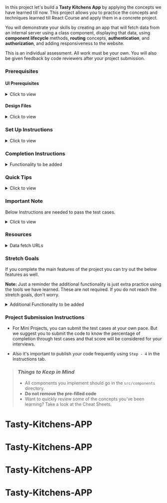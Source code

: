 In this project let's build a **Tasty Kitchens App** by applying the concepts we have learned till now. This project allows you to practice the concepts and techniques learned till React Course and apply them in a concrete project.

You will demonstrate your skills by creating an app that will fetch data from an internal server using a class component, displaying that data, using **component lifecycle** methods, **routing** concepts, **authentication**, and **authorization**, and adding responsiveness to the website.

This is an individual assessment. All work must be your own. You will also be given feedback by code reviewers after your project submission.

### Prerequisites

#### UI Prerequisites

<details>
<summary>Click to view</summary>

- What is Figma?
  - Figma is a vector graphics editor and prototyping tool which is primarily web-based. You can check more info on the <a href="https://www.figma.com/" target="_blank">Website</a>.
- Create a Free account in Figma
  - Kindly follow the instructions as shown in <a href="https://www.youtube.com/watch?v=hrHL2VLMl7g&t=37s" target="_blank">this</a> video to create a Free Figma account.
- How to Check CSS in Figma?
  - Kindly follow the instructions as shown in <a href="https://www.youtube.com/watch?v=B242nuM3y2s" target="_blank">this</a> video to check CSS in the Figma screen.
- Export Images in Figma screen
  - Kindly follow the instructions as shown in <a href="https://www.youtube.com/watch?v=NpzL1MONwaw" target="_blank">this</a> video to export images from the Figma screen.
  - Check <a href="https://help.trydesignlab.com/hc/en-us/articles/360011010634-How-do-I-export-images-and-PDFs-from-Sketch-or-Figma-in-my-short-course-" target="_blank">this</a> reference docs to export images in Figma screen.

</details>

#### Design Files

<details>
<summary>Click to view</summary>

- You can check the **Design Files** for different devices <a href="https://www.figma.com/file/5DK9nvTWZ4W0ytHtDrDe56/Tasty_Kitchens" target="_blank">here</a>.

</details>

### Set Up Instructions

<details>
<summary>Click to view</summary>

- Download dependencies by running `npm install`
- Start up the app using `npm start`
</details>

### Completion Instructions

<details>
<summary>Functionality to be added</summary>

The app must have the following functionalities

- Login Route
  - Users should be able to login to their account by entering a valid username and password.
- Users should be able to navigate to Home, Cart routes using links in Navbar.
- When the data is being fetched then the Loading view should be displayed to the user.
- Users should be able to view the website responsively in mobile view, tablet view as well.
- Home Route
  - Navbar should contain the application title with logo, Home, Cart, and Logout button.
  - Users should be able to navigate to Home route when clicking on **TASTY KITCHENS** logo.
  - Users should be able to see carousel images with its offer details.
  - Users should be able to see Popular Restaurants.
  - Users should be able to see the sort by icon as shown in the Figma.
  - The default value for the Sort By filter should be `Lowest` (You can use the `sortByOptions` object from the path `src/App.js`).
  - Users should be able to select the sort by icon and able to see the Popular Restaurants based on the Highest and Lowest Ratings.
  - Users should be able to sort the list of Restaurants based on their ratings.
    - When user clicked the Lowest the Restaurants list should be displayed in Lowest ratings to Highest ratings.
    - When user clicked the Highest the Restaurants list should be displayed in Highest ratings to Lowest ratings.
  - Users can browse popular Restaurants using pagination buttons.
  - Users should be able to see the footer as shown in Figma.
  - Users should be able to see Home with highlighted text in Navbar.
- Specific Restaurant details Route
  - When users click a restaurant in a particular list, it should open a new page with respective restaurant details.
  - Users should be able to see food items list as shown in the figma screens.
- Cart Route
  - Users should be able to select the Cart link in the navbar and be able to view their selected Food items, each food item quantity, and price of each food item in a separate page.
  - Users should be able to increase or decrease their each food item quantity and price should increase or decrease appropriately.
  - Users should be able to see their order total as shown in figma.
  - Users should be able to see the footer as shown in figma.
  - Users should be able to see Cart with highlighted text in Navbar.
  - Users should be able to see Cart Items even after the app is refreshed, store the data in **<u>Local Storage</u>**.
- Logout Button
  - Users should be able to logout from accounts page.
- When the data is being fetched then the Loading view should be displayed to the user in all Routes.
- Users should be able to view the website responsively in mobile view, tablet view as well.
- When the users enter invalid route in the URL then the Page not found Route should be displayed.

</details>

### Quick Tips

<details>
<summary>Click to view</summary>

- You can use React-slick third party library to implement offers carousel
  - React Slick <a href="https://react-slick.neostack.com/docs/get-started" target="_blank">Documentation</a>
  - React Slick implementation <a href="https://codesandbox.io/s/react-slick-implementation-fj18g?file=/src/ReactSlick.js" target="_blank">CodeSandbox</a>

</details>

### Important Note

Below Instructions are needed to pass the test cases.

<details>
<summary>Click to view</summary>

- **Note:**
  - For Mini Projects, you have to use normal HTML elements to style the React Components. Usage of `styled-components` (CSS in JS) to style React components are not supported in Mini Projects. Test cases won't be passed, if you use styled components.
  - Refer to the below Example for the usage of `testid` in the HTML elements.
    - Example: `<div testid="restaurant-item" className="restaurant-item"/>`.
- Routes:
  - The Login Route should contain the pathname as `/login`.
  - The Home Route should contain the pathname as `/`.
  - The Restaurant Details Route should contain the pathname as `/restaurant/:id`.
    - **Note:** use the particular restaurant id in place of id.
  - The Cart Route should contain the pathname as `/cart`.
- Login Component:
  - The Tasty Kitchen image should consist of alt text as `website logo`.
  - The Landing image should consist of alt text as `website login`.
  - The Cookies should be set by using the key name `jwt_token`.
- Home:

  - The Tasty Kitchen image in Navbar should consist of alt text as `website logo`.
  - The Restaurants offer Loader component should contain the test id with value as `restaurants-offers-loader`.
  - The Restaurants list Loader component should contain the test id with value as `restaurants-list-loader`.
  - The Restaurants Offer images should contain alt text as `offer`.
  - The Restaurant list items should contain the test id with value as `restaurant-item`.
  - The Restaurant image in the particular Restaurant item should contain alt text as `restaurant`.
  - The Left Pagination button should contain the test id with value as `pagination-left-button`.
  - The Right Pagination button should contain the test id with value as `pagination-right-button`.
  - The active page number in the pagination container should contain the test id attribute value as `active-page-number`.

    - Example: `<span testid="active-page-number">1</span> of 4.`

- Footer:
  - Your code should contain a `Footer` Component in the path `src/components`.
  - The Footer component should consist of all social icons from the `react-icons` third-party library.
  - The image in the Footer Component should contain alt text as `website-footer-logo`.
  - The Pintrest social icon (FaPinterestSquare) should contain the test id value as `pintrest-social-icon`.
  - The Instagram social icon (FaInstagram) should contain the test id value as `instagram-social-icon`.
  - The Twitter social icon (FaTwitter) should contain the test id value as `twitter-social-icon`.
  - The Facebook social icon (FaFacebookSquare) should contain the test id value as `facebook-social-icon`.
- Restaurant Details:
  - The Loader component should contain the test id with value as `restaurant-details-loader`.
  - The Restaurant image should consist of alt text as `restaurant`.
  - Each Food item in the food items list should contain the test id with value as `foodItem`.
  - The Count of the food item should contain the test id with value as `active-count`.
  - The Button which is used to decrement the food item count should contain the test id with value as `decrement-count`.
  - The Button which is used to increment the food item count should contain the test id with value as `increment-count`.
- Cart:

  - You have to store the cart data in **<u>Local Storage</u>** only.
  - Add items to Local Storage by using the key name `cartData`.
  - Each cart item in the `cartData` should have the key names as mentioned in the given example format strictly.

    Example:

    ```
    {
        cost: 345,
        quantity: 2,
        id: 'c3b24b72-3356-4c26-a2cf-8379eb9053cd',
        imageUrl:
        'https://assets.ccbp.in/frontend/react-js/tasty-kitchens/food-items-2/chicken-salad-16.jpg',
        name: 'Chicken Salad',
    }
    ```

  - Each cart item in the Cart Route should contain the test id with value as `cartItem`.
  - The Button which is used to decrement the food item count should contain the test id with value as `decrement-quantity`.
  - The Button which is used to increment the food item count should contain the test id with value as `increment-quantity`.
  - The quantity of the food item in the Cart Should contain the test id with the value as `item-quantity`.
  - The Total price value should contain the test id with the value as `total-price`.
  - The image in the Empty Cart view should contain the alt text as `empty cart`.

- Page Not Found:
  - The page not found image should consist of alt text as `not found`.

</details>

### Resources

<details>
<summary>Data fetch URLs</summary>

- **Note:** Use the values in the APIS as shown below

  - The value of the query parameter **limit** should always be `9`.
  - The `selectedSortByValue` should contain either Highest or Lowest as values.
  - Use the search input value in place of `searchInput`.
  - Use the particular Restraunt id in place of `restrauntId`.

  - The value of the query parameter **offset** can be calculated using the below formula.

    ```js
    const offset = (activePage - 1) * limit
    ```

  - Use the below sample code snippet to make a POST request on Login using valid username and password.

    ```js
    const options = {
      method: 'POST',
      body: JSON.stringify(userDetails),
    }
    ```

- Login Route:

  - Get Request Token:

    ```js
    'https://apis.ccbp.in/login'

    ```

    - Sample request object:

      ```json
      {
        "username": "rahul",
        "password": "rahul@2021"
      }
      ```

    - Valid credentials:

      ```example
        username: rahul
        password: rahul@2021
      ```

    - Sample response object:

      ```json
      {
        "jwt_token": "eyJhbGciOiJIUzI1NiIsInR5cCI6IkpXVCJ9.eyJ1c2VybmFtZSI6InJhaHVsIiwicm9sZSI6IlBSSU1FX1VTRVIiLCJpYXQiOjE2MTk2Mjg2MTN9.nZDlFsnSWArLKKeF0QbmdVfLgzUbx1BGJsqa2kc_21Y"
      }
      ```

- Home Route:

  - Get Carousel Images:

    ```js
    'https://apis.ccbp.in/restaurants-list/offers'

    ```

    - Sample response object:

      ```example
      {
        "offers": [
           {
            "image_url": "https://assets.ccbp.in/frontend/react-js/restaurants-app-project/carousel-images-jammu-special.jpg",
            "id": 1
           },
            .....
          ]
      }
      ```

  - Get Restaurants List:

    ```js
    'https://apis.ccbp.in/restaurants-list?offset=${offset}&limit=${LIMIT}'

    ```

    - Sample response object:

      ```example
        {
        "restaurants": [
        {
            "has_online_delivery": true,
            "user_rating": {
            "rating_text": "Very Good",
            "rating_color": "5BA829",
            "total_reviews": 155,
            "rating": 4.3
            },
            "name": "Broasted Friend Chicken (BFC)",
            "has_table_booking": 0,
            "is_delivering_now": 0,
            "cost_for_two": 1500,
            "cuisine": "North Indian, Fast Food",
            "image_url": "https://www.franchisezing.com/franchise/wp-content/uploads/2016/02/chole-bhature.jpg",
            "id": "2300058",
            "menu_type": "NON-VEG",
            "location": "plot no 23, Silicon Valley, Hyderabad, Telangana 500081",
            "opens_at": "10:00 AM Tomorrow",
            "group_by_time": true
        },
        ....
      ],
      "total": 30
      }
      ```

  - SortBy Functionality:

    ```js
    'https://apis.ccbp.in/restaurants-list?sort_by_rating={selectedSortByValue}'

    ```

    ```js
    // Example URL with query parameters and values
    const apiUrl = 'https://apis.ccbp.in/restaurants-list?offset=0&limit=9&sort_by_rating=Highest'
    ```

  - Search Functionality:

    ```js
    'https://apis.ccbp.in/restaurants-list?search=${searchInput}'

    ```

    ```js
    // Example URL with query parameters and values
    const apiUrl = 'https://apis.ccbp.in/restaurants-list?search=hotel&offset=0&limit=9&sort_by_rating=Lowest'
    ```

- Specific Restaurant Details Route:

  - Get Restaurant Details:

    ```js
    'https://apis.ccbp.in/restaurants-list/${restrauntId}'

    ```

  - Sample response object:

    ```example
    {
        "rating": 3.6,
        "id": "3200283",
        "name": "Miss.Ice Cream",
        "cost_for_two": 700,
        "cuisine": "Bakery",
        "image_url":"https://b.zmtcdn.com/data/pictures/3/2200283/2f0442152a13a183aaf62065e4689158_featured_v2.jpg",
        "reviews_count": 51,
        "opens_at": "12:00 PM, Tomorrow",
        "location": "Domalguda, Himayatnagar, Hyderabad",
        "items_count": 45,
        "food_items": [
                {
                    "name": "Chicken Roast",
                    "cost": 660,
                    "food_type": "NON-VEG",
                    "image_url":"https://americanhomecook.com/wp-content/uploads/2019/11/Thanksgiving-Roast-Chicken2.jpg",
                    "id": "7352a58f-3228-4c7c-bd98-f66423f6bdcf"
                },
            .....
        ]
    }
    ```

</details>

### Stretch Goals

If you complete the main features of the project you can try out the below features as well.

**Note:** Just a reminder the additional functionality is just extra practice using the tools we have learned. These are not required. If you do not reach the stretch goals, don't worry.

<details>
<summary>Additional Functionality to be added</summary>

- Profile Route
  - Users should be able to select and view basic profile details using the Profile in the navbar in a separate page.
- Search Functionality
  - Users should be able to search for popular restaurants.
  - Users should be able to browse search results using pagination buttons.
  - When the user provides the restaurant name which is not in the database then the No results view should be displayed.
  - When the users click a restaurant, it should open a new page with respective restaurant details.
- Restaurants Availability Route
  - Users should be able to see the restaurant immediate availability time if the restaurant is closed currently.

</details>

### Project Submission Instructions

- For Mini Projects, you can submit the test cases at your own pace. But we suggest you to submit the code to know the percentage of completion through test cases and that score will be considered for your interviews.

- Also it's important to publish your code frequently using `Step - 4` in the Instructions tab.

> ### _Things to Keep in Mind_
>
> - All components you implement should go in the `src/components` directory.
> - **Do not remove the pre-filled code**
> - Want to quickly review some of the concepts you’ve been learning? Take a look at the Cheat Sheets.
# Tasty-Kitchens-APP
# Tasty-Kitchens-APP
# Tasty-Kitchens-APP
# Tasty-Kitchens-APP
